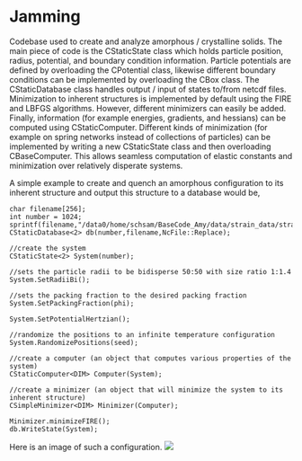 # Jamming

Codebase used to create and analyze amorphous / crystalline solids. The main piece of code is the CStaticState class which holds particle position, radius, potential, and boundary condition information. Particle potentials are defined by overloading the CPotential class, likewise different boundary conditions can be implemented by overloading the CBox class. The CStaticDatabase class handles output / input of states to/from netcdf files. Minimization to inherent structures is implemented by default using the FIRE and LBFGS algorithms. However, different minimizers can easily be added. Finally, information (for example energies, gradients, and hessians) can be computed using CStaticComputer. Different kinds of minimization (for example on spring networks instead of collections of particles) can be implemented by writing a new CStaticState class and then overloading CBaseComputer. This allows seamless computation of elastic constants and minimization over relatively disperate systems.

A simple example to create and quench an amorphous configuration to its inherent structure and output this structure to a database would be,
```
char filename[256];
int number = 1024;
sprintf(filename,"/data0/home/schsam/BaseCode_Amy/data/strain_data/strain_N%i_S%i.nc",number,seed);
CStaticDatabase<2> db(number,filename,NcFile::Replace);
        
//create the system
CStaticState<2> System(number);

//sets the particle radii to be bidisperse 50:50 with size ratio 1:1.4
System.SetRadiiBi();	

//sets the packing fraction to the desired packing fraction
System.SetPackingFraction(phi);

System.SetPotentialHertzian();
	
//randomize the positions to an infinite temperature configuration
System.RandomizePositions(seed);

//create a computer (an object that computes various properties of the system)
CStaticComputer<DIM> Computer(System);

//create a minimizer (an object that will minimize the system to its inherent structure)
CSimpleMinimizer<DIM> Minimizer(Computer);
	
Minimizer.minimizeFIRE();
db.WriteState(System);
```

Here is an image of such a configuration.
![](https://samschoenholz.files.wordpress.com/2015/10/jammed.png)
